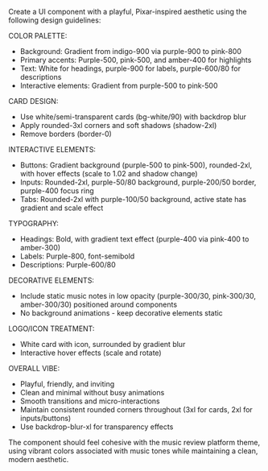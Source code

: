 Create a UI component with a playful, Pixar-inspired aesthetic using the following design guidelines:

COLOR PALETTE:
- Background: Gradient from indigo-900 via purple-900 to pink-800
- Primary accents: Purple-500, pink-500, and amber-400 for highlights
- Text: White for headings, purple-900 for labels, purple-600/80 for descriptions
- Interactive elements: Gradient from purple-500 to pink-500

CARD DESIGN:
- Use white/semi-transparent cards (bg-white/90) with backdrop blur
- Apply rounded-3xl corners and soft shadows (shadow-2xl)
- Remove borders (border-0)

INTERACTIVE ELEMENTS:
- Buttons: Gradient background (purple-500 to pink-500), rounded-2xl, with hover effects (scale to 1.02 and shadow change)
- Inputs: Rounded-2xl, purple-50/80 background, purple-200/50 border, purple-400 focus ring
- Tabs: Rounded-2xl with purple-100/50 background, active state has gradient and scale effect

TYPOGRAPHY:
- Headings: Bold, with gradient text effect (purple-400 via pink-400 to amber-300)
- Labels: Purple-800, font-semibold
- Descriptions: Purple-600/80

DECORATIVE ELEMENTS:
- Include static music notes in low opacity (purple-300/30, pink-300/30, amber-300/30) positioned around components
- No background animations - keep decorative elements static

LOGO/ICON TREATMENT:
- White card with icon, surrounded by gradient blur
- Interactive hover effects (scale and rotate)

OVERALL VIBE:
- Playful, friendly, and inviting
- Clean and minimal without busy animations
- Smooth transitions and micro-interactions
- Maintain consistent rounded corners throughout (3xl for cards, 2xl for inputs/buttons)
- Use backdrop-blur-xl for transparency effects

The component should feel cohesive with the music review platform theme, using vibrant colors associated with music tones while maintaining a clean, modern aesthetic.